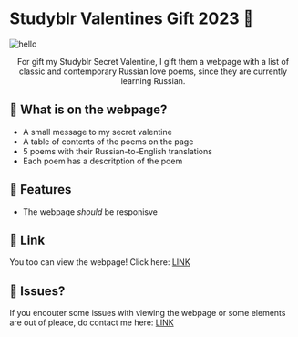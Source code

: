 # Studyblr Valentines Gift 2023 💌

![hello](https://64.media.tumblr.com/3677e0b1f9536089ae37d28c97b027bb/1bc65a0d013b358f-5d/s2048x3072/1b62e81f733603bad01095169f75acef00777924.pnj)

<div style="text-align: center"><p >For gift my Studyblr Secret Valentine, I gift them a webpage with a list of classic and contemporary Russian love poems, since they are currently learning Russian.</p></div>

## 💌 What is on the webpage?
- A small message to my secret valentine
- A table of contents of the poems on the page
- 5 poems with their Russian-to-English translations
- Each poem has a descritption of the poem

## 💌 Features
- The webpage *should* be responisve

## 💌 Link
You too can view the webpage! Click here: [LINK](https://izicodes.github.io/studyblr-valentines-gift-2023/)

## 💌 Issues?
If you encouter some issues with viewing the webpage or some elements are out of pleace, do contact me here: [LINK](https://izicodes.tumblr.com/ask)
